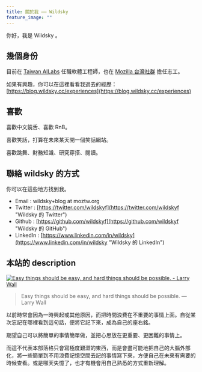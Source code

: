 ```yaml
---
title: 關於我 —— Wildsky
feature_image: ""
---
```

你好，我是 Wildsky 。

幾個身份
----

目前在 [Taiwan AILabs](https://ailabs.tw/ "Taiwan AILabs 官網") 任職軟體工程師，也在 [Mozilla 台灣社群](https://moztw.org) 擔任志工。

如果有興趣，你可以在這裡看看我過去的經歷： [https://blog.wildsky.cc/experiences](https://blog.wildsky.cc/experiences)

喜歡
--

喜歡中文饒舌、喜歡 RnB。

喜歡笑話，打算在未來某天開一個笑話網站。

喜歡跳舞、財務知識、研究穿搭、閱讀。

聯絡 wildsky 的方式
--------------

你可以在這些地方找到我。

*   Email : wildsky+blog at moztw.org
*   Twitter : [https://twitter.com/wildskyf](https://twitter.com/wildskyf "Wildsky 的 Twitter")
*   Github : [https://github.com/wildskyf](https://github.com/wildskyf "Wildsky 的 GitHub")
*   LinkedIn : [https://www.linkedin.com/in/wildsky](https://www.linkedin.com/in/wildsky "Wildsky 的 LinkedIn")

本站的 description
---------------

[![Easy things should be easy, and hard things should be possible. - Larry Wall](//www.azquotes.com/picture-quotes/quote-easy-things-should-be-easy-and-hard-things-should-be-possible-larry-wall-72-10-67.jpg)](https://www.azquotes.com/quote/721067)

> Easy things should be easy, and hard things should be possible. — Larry Wall

以前時常會因為一時興起或其他原因，而把時間浪費在不重要的事情上面。自從某次忘記在哪裡看到這句話，便將它記下來，成為自己的座右銘。

期望自己可以將簡單的事情簡單做，並把心思放在更重要、更困難的事情上。

而這不代表本部落格只會寫極度艱澀的東西，而是會盡可能地把自己的大腦外部化，將一些簡單到不用浪費記憶空間去記的事情寫下來，方便自己在未來有需要的時候查看。或是哪天失憶了，也才有機會用自己熟悉的方式重新理解。

